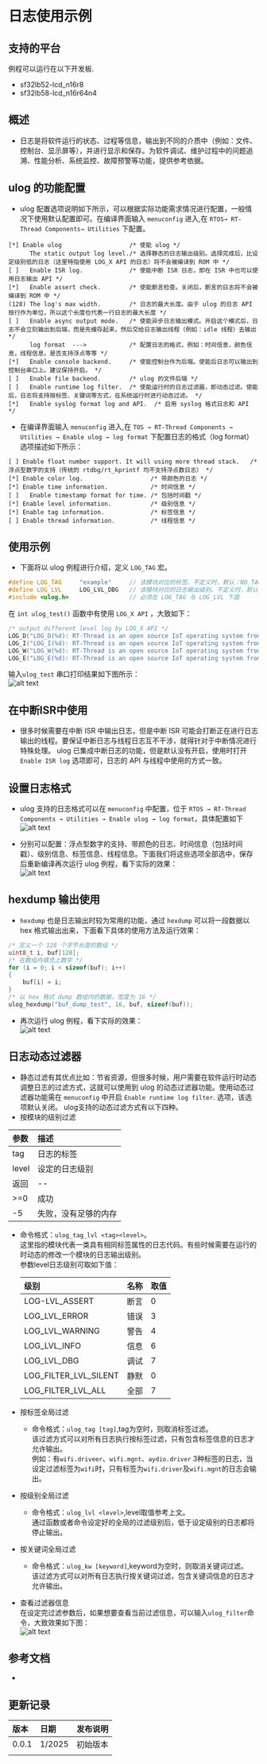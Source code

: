 # 日志使用示例

## 支持的平台
例程可以运行在以下开发板.
- sf32lb52-lcd_n16r8
- sf32lb58-lcd_n16r64n4

## 概述
- 日志是将软件运行的状态、过程等信息，输出到不同的介质中（例如：文件、控制台、显示屏等），并进行显示和保存。为软件调试、维护过程中的问题追溯、性能分析、系统监控、故障预警等功能，提供参考依据。

## ulog 的功能配置
- ulog 配置选项说明如下所示，可以根据实际功能需求情况进行配置，一般情况下使用默认配置即可。在编译界面输入 `menuconfig` 进入,在 `RTOS→ RT-Thread Components→ Utilities` 下配置。
```
[*] Enable ulog                   /* 使能 ulog */
      The static output log level./* 选择静态的日志输出级别。选择完成后，比设定级别低的日志（这里特指使用 LOG_X API 的日志）将不会被编译到 ROM 中 */
[ ]   Enable ISR log.             /* 使能中断 ISR 日志，即在 ISR 中也可以使用日志输出 API */
[*]   Enable assert check.        /* 使能断言检查。关闭后，断言的日志将不会被编译到 ROM 中 */
(128) The log's max width.        /* 日志的最大长度。由于 ulog 的日志 API 按行作为单位，所以这个长度也代表一行日志的最大长度 */
[ ]   Enable async output mode.   /* 使能异步日志输出模式。开启这个模式后，日志不会立刻输出到后端，而是先缓存起来，然后交给日志输出线程（例如：idle 线程）去输出 */
      log format  --->            /* 配置日志的格式，例如：时间信息，颜色信息，线程信息，是否支持浮点等等 */
[*]   Enable console backend.     /* 使能控制台作为后端。使能后日志可以输出到控制台串口上。建议保持开启。 */
[ ]   Enable file backend.        /* ulog 的文件后端 */
[ ]   Enable runtime log filter.  /* 使能运行时的日志过滤器，即动态过滤。使能后，日志将支持按标签、关键词等方式，在系统运行时进行动态过滤。 */
[*]   Enable syslog format log and API.  /* 启用 syslog 格式日志和 API */
```
* 在编译界面输入 `menuconfig` 进入,在 `TOS → RT-Thread Components → Utilities → Enable ulog → log format` 下配置日志的格式（log format）选项描述如下所示：
```
[ ] Enable float number support. It will using more thread stack.   /* 浮点型数字的支持（传统的 rtdbg/rt_kprintf 均不支持浮点数日志） */
[*] Enable color log.                   /* 带颜色的日志 */
[*] Enable time information.            /* 时间信息 */
[ ]   Enable timestamp format for time. /* 包括时间戳 */
[*] Enable level information.           /* 级别信息 */
[*] Enable tag information.             /* 标签信息 */
[ ] Enable thread information.          /* 线程信息 */

```


## 使用示例
- 下面将以 ulog 例程进行介绍，定义 `LOG_TAG` 宏。
```c
#define LOG_TAG     "example"     // 该模块对应的标签。不定义时，默认：NO_TAG
#define LOG_LVL     LOG_LVL_DBG   // 该模块对应的日志输出级别。不定义时，默认：调试级别
#include <ulog.h>                 // 必须在 LOG_TAG 与 LOG_LVL 下面
```
在 `int ulog_test()` 函数中有使用 `LOG_X API` ，大致如下：
```c
/* output different level log by LOG_X API */
LOG_D("LOG_D(%d): RT-Thread is an open source IoT operating system from China.", count);
LOG_I("LOG_I(%d): RT-Thread is an open source IoT operating system from China.", count);
LOG_W("LOG_W(%d): RT-Thread is an open source IoT operating system from China.", count);
LOG_E("LOG_E(%d): RT-Thread is an open source IoT operating system from China.", count);
```
输入`ulog_test` 串口打印结果如下图所示：  
![alt text](assets/ulog1.png)       

## 在中断ISR中使用
- 很多时候需要在中断 ISR 中输出日志，但是中断 ISR 可能会打断正在进行日志输出的线程。要保证中断日志与线程日志互不干涉，就得针对于中断情况进行特殊处理。
ulog 已集成中断日志的功能，但是默认没有开启，使用时打开 `Enable ISR log` 选项即可，日志的 API 与线程中使用的方式一致。

## 设置日志格式
- ulog 支持的日志格式可以在 `menuconfig` 中配置，位于  `RTOS → RT-Thread Components → Utilities → Enable ulog → log format`，具体配置如下 
![alt text](assets/menuconfig.png)        

- 分别可以配置：浮点型数字的支持、带颜色的日志、时间信息（包括时间戳）、级别信息、标签信息、线程信息。下面我们将这些选项全部选中，保存后重新编译再次运行 ulog 例程，看下实际的效果：  
![alt text](assets/ulog2.png)       

## hexdump 输出使用
- `hexdump` 也是日志输出时较为常用的功能，通过 `hexdump` 可以将一段数据以 hex 格式输出出来，下面看下具体的使用方法及运行效果：
```c
/* 定义一个 128 个字节长度的数组 */
uint8_t i, buf[128];
/* 在数组内填充上数字 */
for (i = 0; i < sizeof(buf); i++)
{
    buf[i] = i;
}
/* 以 hex 格式 dump 数组内的数据，宽度为 16 */
ulog_hexdump("buf_dump_test", 16, buf, sizeof(buf));
```
- 再次运行 ulog 例程，看下实际的效果：    
![alt text](assets/ulog3.png)       

## 日志动态过滤器
- 静态过滤有其优点比如：节省资源，但很多时候，用户需要在软件运行时动态调整日志的过滤方式，这就可以使用到 ulog 的动态过滤器功能。使用动态过滤器功能需在 `menuconfig` 中开启 `Enable runtime log filter`. 选项，该选项默认关闭。
ulog支持的动态过滤方式有以下四种。
- 按模块的级别过滤  

|参数 |描述    |   
|:---|:---| 
|tag |日志的标签  |   
| level|设定的日志级别  |  
|返回 |--   |   
|>=0| 成功 |    
|-5  |失败，没有足够的内存 |    
  -  命令格式：`ulog_tag_lvl <tag><level>`。     
这里指的模块代表一类具有相同标签属性的日志代码。有些时候需要在运行的时动态的修改一个模块的日志输出级别。    
参数level日志级别可取如下值： 

      |级别 |名称 |取值 |
      |:---|:---|:---|
      |LOG-LVL_ASSERT |断言 |0 |
      |LOG_LVL_ERROR |错误 |3 |
      |LOG_LVL_WARNING |警告   |4 |
      |LOG_LVL_INFO|信息|6|
      |LOG_LVL_DBG |调试 |7|
      |LOG_FILTER_LVL_SILENT |静默 |0|
      |LOG_FILTER_LVL_ALL |全部 | 7|

- 按标签全局过滤  
  - 命令格式：`ulog_tag [tag]`,tag为空时，则取消标签过滤。      
该过滤方式可以对所有日志执行按标签过滤，只有包含标签信息的日志才允许输出。    
例如：有`wifi.driveer`、`wifi.mgnt`、`aydio.driver` 3种标签的日志，当设定过滤标签为`wifi`时，只有标签为`wifi.driver`及`wifi.mgnt`的日志会输出。
- 按级别全局过滤  
  - 命令格式：`ulog_lvl <level>`,level取值参考上文。      
通过函数或者命令设定好的全局的过滤级别后，低于设定级别的日志都将停止输出。
- 按关键词全局过滤
  - 命令格式：`ulog_kw [keyword]`,keyword为空时，则取消关键词过滤。   
该过滤方式可以对所有日志执行按关键词过滤，包含关键词信息的日志才允许输出。    
- 查看过滤器信息  
在设定完过滤参数后，如果想要查看当前过滤信息，可以输入`ulog_filter`命令，大致效果如下图：   
![alt text](assets/ulog_filter.png)    



## 参考文档
* 
## 更新记录
|版本 |日期   |发布说明 |
|:---|:---|:---|
|0.0.1 |1/2025 |初始版本 |
| | | |
